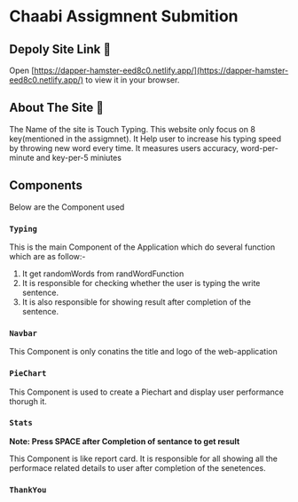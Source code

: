 # Chaabi Assigmnent Submition


## Depoly Site Link 🚀

Open [https://dapper-hamster-eed8c0.netlify.app/](https://dapper-hamster-eed8c0.netlify.app/) to view it in your browser.

## About The Site 📑

The Name of the site is Touch Typing. This website only focus on 8 key(mentioned in the assigmnet).
It Help user to increase his typing speed by throwing new word every time. It measures users accuracy,
word-per-minute and key-per-5 miniutes

## Components

Below are the Component used

### `Typing`

This is the main Component of the Application which do several function which are as follow:-
1. It get randomWords from randWordFunction
2. It is responsible for checking whether the user is typing the write sentence.
3. It is also responsible for showing result after completion of the sentence.

### `Navbar`

This Component is only conatins the title and logo of the web-application

### `PieChart`

This Component is used to create a Piechart and display user performance thorugh it.

### `Stats`

**Note: Press SPACE after Completion of sentance to get result**

This Component is like report card. It is responsible for all showing all the performace related details to user
after completion of the senetences.

### `ThankYou`